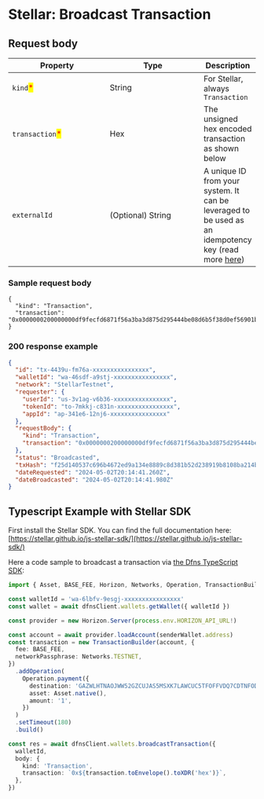 # Stellar: Broadcast Transaction

## Request body <a href="#transaction-request-body" id="transaction-request-body"></a>

<table><thead><tr><th width="196">Property</th><th width="191">Type</th><th>Description</th></tr></thead><tbody><tr><td><code>kind</code><mark style="color:red;">*</mark></td><td>String</td><td>For Stellar, always <code>Transaction</code></td></tr><tr><td><code>transaction</code><mark style="color:red;">*</mark></td><td>Hex</td><td>The unsigned hex encoded transaction as shown below</td></tr><tr><td><code>externalId</code></td><td>(Optional) String</td><td>A unique ID from your system. It can be leveraged to be used as an idempotency key (read more <a href="../../../advanced-topics/api-idempotency.md">here</a>)</td></tr></tbody></table>

### Sample request body <a href="#sample-transaction-request" id="sample-transaction-request"></a>

```shell
{
  "kind": "Transaction",
  "transaction": "0x0000000200000000df9fecfd6871f56a3ba3d875d295444be08d6b5f38d0ef56901b85e386a84ff1000000640013d1d800000016000000010000000000000000000000006633f4e3000000010000000631323334353600000000000100000000000000010000000033659e6d03936b7746c8a8904bac95d5f582c2a0bb32b8a5a8e1f10e6d2b869d0000000000000000000000010000000000000000"
}
```

### 200 response example <a href="#transaction-response-example" id="transaction-response-example"></a>

```json
{
  "id": "tx-4439u-fm76a-xxxxxxxxxxxxxxxx",
  "walletId": "wa-46sdf-a9stj-xxxxxxxxxxxxxxxx",
  "network": "StellarTestnet",
  "requester": {
    "userId": "us-3v1ag-v6b36-xxxxxxxxxxxxxxxx",
    "tokenId": "to-7mkkj-c831n-xxxxxxxxxxxxxxxx",
    "appId": "ap-341e6-12nj6-xxxxxxxxxxxxxxxx"
  },
  "requestBody": {
    "kind": "Transaction",
    "transaction": "0x0000000200000000df9fecfd6871f56a3ba3d875d295444be08d6b5f38d0ef56901b85e386a84ff1000000640013d1d800000016000000010000000000000000000000006633f4e3000000010000000631323334353600000000000100000000000000010000000033659e6d03936b7746c8a8904bac95d5f582c2a0bb32b8a5a8e1f10e6d2b869d0000000000000000000000010000000000000000"
  },
  "status": "Broadcasted",
  "txHash": "f25d140537c696b4672ed9a134e8889c8d381b52d238919b8108ba214bff86ee",
  "dateRequested": "2024-05-02T20:14:41.260Z",
  "dateBroadcasted": "2024-05-02T20:14:41.980Z"
}
```

## Typescript Example with Stellar SDK

First install the Stellar SDK. You can find the full documentation here: [https://stellar.github.io/js-stellar-sdk/](https://stellar.github.io/js-stellar-sdk/)

Here a code sample to broadcast a transaction via [the Dfns TypeScript SDK](https://github.com/dfns/dfns-sdk-ts):

```typescript
import { Asset, BASE_FEE, Horizon, Networks, Operation, TransactionBuilder } from '@stellar/stellar-sdk'

const walletId = 'wa-6lbfv-9esgj-xxxxxxxxxxxxxxxx'
const wallet = await dfnsClient.wallets.getWallet({ walletId })

const provider = new Horizon.Server(process.env.HORIZON_API_URL!)

const account = await provider.loadAccount(senderWallet.address)
const transaction = new TransactionBuilder(account, {
  fee: BASE_FEE,
  networkPassphrase: Networks.TESTNET,
})
  .addOperation(
    Operation.payment({
      destination: 'GAZWLHTNAOJWW52GZCUJAS5MSXK7LAWCUC5TFOFFVDQ7CDTNFODJ37GB',
      asset: Asset.native(),
      amount: '1',
    })
  )
  .setTimeout(180)
  .build()

const res = await dfnsClient.wallets.broadcastTransaction({
  walletId,
  body: {
    kind: 'Transaction',
    transaction: `0x${transaction.toEnvelope().toXDR('hex')}`,
  },
})
```
